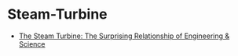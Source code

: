 # Steam-Turbine
- [The Steam Turbine: The Surprising Relationship of Engineering &amp; Science](https://youtu.be/-8lXXg8dWHk)
